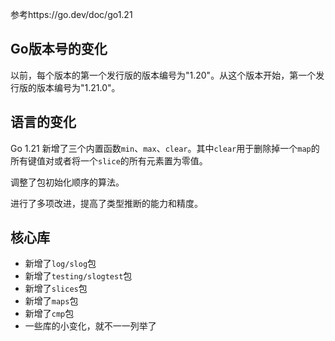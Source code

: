参考https://go.dev/doc/go1.21

## Go版本号的变化

以前，每个版本的第一个发行版的版本编号为"1.20"。从这个版本开始，第一个发行版的版本编号为"1.21.0"。

## 语言的变化

Go 1.21 新增了三个内置函数`min`、`max`、`clear`。其中`clear`用于删除掉一个`map`的所有键值对或者将一个`slice`的所有元素置为零值。

调整了包初始化顺序的算法。

进行了多项改进，提高了类型推断的能力和精度。

## 核心库

- 新增了`log/slog`包
- 新增了`testing/slogtest`包
- 新增了`slices`包
- 新增了`maps`包
- 新增了`cmp`包
- 一些库的小变化，就不一一列举了
